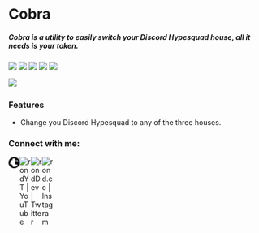 # Cobra

##### Cobra is a utility to easily switch your Discord Hypesquad house, all it needs is your token.

![](https://img.shields.io/github/stars/rondDev/Cobra.svg) ![](https://img.shields.io/github/forks/rondDev/Cobra.svg) ![](https://img.shields.io/github/tag/rondDev/Cobra.svg) ![](https://img.shields.io/github/release/rondDev/Cobra.svg) ![](https://img.shields.io/github/issues/rondDev/Cobra.svg)

![](https://i.imgur.com/l4kZeCW.png)

### Features

- Change you Discord Hypesquad to any of the three houses.

### Connect with me:

[<img align="left" alt="rond.cc" width="22px" src="https://raw.githubusercontent.com/iconic/open-iconic/master/svg/globe.svg" />][website]
[<img align="left" alt="rondYT | YouTube" width="22px" src="https://cdn.jsdelivr.net/npm/simple-icons@v3/icons/youtube.svg" />][youtube]
[<img align="left" alt="rondDev | Twitter" width="22px" src="https://cdn.jsdelivr.net/npm/simple-icons@v3/icons/twitter.svg" />][twitter]
[<img align="left" alt="rond.cc | Instagram" width="22px" src="https://cdn.jsdelivr.net/npm/simple-icons@v3/icons/instagram.svg" />][instagram]


[website]: https://rond.cc
[twitter]: https://twitter.com/rondDev
[youtube]: https://youtube.com/rondYT
[instagram]: https://instagram.com/rond.cc
